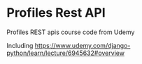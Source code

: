 # Profiles Rest API

Profiles REST apis course code from Udemy

Including https://www.udemy.com/django-python/learn/lecture/6945632#overview
